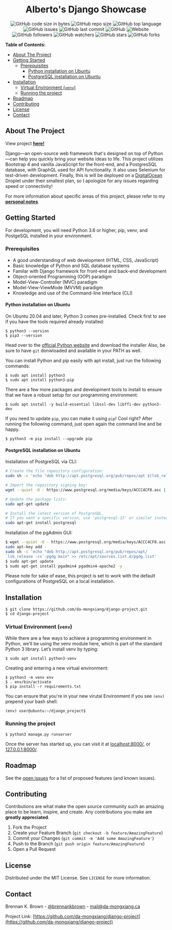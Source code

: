 <h1 align="center">Alberto's Django Showcase</h1>

<!-- NEW BADGES-->
<p align="center">
<img alt="GitHub code size in bytes"
src="https://img.shields.io/github/languages/code-size/da-mongxiang/django-project"> <img alt="GitHub repo size"
src="https://img.shields.io/github/repo-size/da-mongxiang/django-project"> <img alt="GitHub top language"
src="https://img.shields.io/github/languages/top/da-mongxiang/django-project"> <img alt="GitHub issues" src="https://img.shields.io/github/issues/da-mongxiang/django-project"> <img alt="GitHub last commit"
src="https://img.shields.io/github/last-commit/da-mongxiang/django-project"> <img alt="GitHub" src="https://img.shields.io/github/license/da-mongxiang/django-project"> <img alt="Website"
src="https://img.shields.io/website?down_color=red&down_message=Offline%21&label=Status&up_color=darkgreen&up_message=Online%21&url=https%3A%2F%2Fdjango.life">
<br />
<img alt="GitHub followers"
src="https://img.shields.io/github/followers/da-mongxiang?label=Follow%20Me%21&style=social"> <img alt="GitHub watchers"
src="https://img.shields.io/github/watchers/da-mongxiang/django-project?label=Watch%21&style=social"> <img alt="GitHub stars"
src="https://img.shields.io/github/stars/da-mongxiang/django-project?label=Star%21&style=social"> <img alt="GitHub forks"
src="https://img.shields.io/github/forks/da-mongxiang/django-project?label=Fork%21&style=social">
</p>

**Table of Contents:**

- [About The Project](#about-the-project)
- [Getting Started](#getting-started)
  - [Prerequisites](#prerequisites)
    - [Python installation on Ubuntu](#python-installation-on-ubuntu)
    - [PostgreSQL installation on Ubuntu](#postgresql-installation-on-ubuntu)
- [Installation](#installation)
  - [Virtual Environment (`venv`)](#virtual-environment-venv)
  - [Running the project](#running-the-project)
- [Roadmap](#roadmap)
- [Contributing](#contributing)
- [License](#license)
- [Contact](#contact)

<!-- ABOUT THE PROJECT -->
## About The Project

View project **[here!](http://django.life/)**

Django—an open-source web framework that's designed on top of Python—can help you quickly bring your website ideas to life. This project utilizes Bootstrap 4 and vanilla JavaScript for the front-end, and a PostgresSQL database, with GraphQL used for API functionality. It also uses Selenium for test-driven development. Finally, this is will be deployed on a [DigitalOcean](https://digitalocean.com/) Droplet under their smallest plan, so I apologize for any issues regarding speed or connectivity!

For more information about specific areas of this project, please refer to my **[personal notes](https://github.com/da-mongxiang/django-project/blob/master/NOTES.md)**.

<!-- GETTING STARTED -->
## Getting Started

For development, you will need Python 3.6 or higher, pip, venv, and PostgeSQL installed in your environment.

### Prerequisites

* A good understanding of web development (HTML, CSS, JavaScript)
* Basic knowledge of Python and SQL database systems
* Familar with Django framework for front-end and back-end development
* Object-oriented Programming (OOP) paradigm
* Model-View-Controller (MVC) paradigm
* Model-View-ViewMode (MVVM) paradigm
* Knowledge and use of the Command-line Interface (CLI)

#### Python installation on Ubuntu

On Ubuntu 20.04 and later, Python 3 comes pre-installed. Check first to see if you have the tools required already installed:

    $ python3 --version
    $ pip3 --version

Head over to the [official Python website](https://www.python.org/downloads/) and download the installer
Also, be sure to have `git` donwloaded and available in your PATH as well.

You can install Python and pip easily with apt install, just run the following commands:

    $ sudo apt install python3
    $ sudo apt install python3-pip

There are a few more packages and development tools to install to ensure that we have a robust setup for our programming environment:

    $ sudo apt install -y build-essential libssl-dev libffi-dev python3-dev

If you need to update `pip`, you can make it using `pip`! Cool right? After running the following command, just open again the command line and be happy.

    $ python3 -m pip install --upgrade pip

#### PostgreSQL installation on Ubuntu

Installation of PostgreSQL via CLI:

```bash
# Create the file repository configuration:
sudo sh -c 'echo "deb http://apt.postgresql.org/pub/repos/apt $(lsb_release -cs)-pgdg main" > /etc/apt/sources.list.d/pgdg.list'

# Import the repository signing key:
wget --quiet -O - https://www.postgresql.org/media/keys/ACCC4CF8.asc | sudo apt-key add -

# Update the package lists:
sudo apt-get update

# Install the latest version of PostgreSQL.
# If you want a specific version, use 'postgresql-12' or similar instead of 'postgresql':
sudo apt-get install postgresql
```

Installation of the pgAdmin GUI:

```bash
$ wget --quiet -O - https://www.postgresql.org/media/keys/ACCC4CF8.asc |
sudo apt-key add -
sudo sh -c 'echo "deb http://apt.postgresql.org/pub/repos/apt/
`lsb_release -cs`-pgdg main" >> /etc/apt/sources.list.d/pgdg.list'
$ sudo apt-get update
$ sudo apt-get install pgadmin4 pgadmin4-apache2 -y
```

Please note for sake of ease, this project is set to work with the default configurations of PostgreSQL on a local installation.


## Installation

    $ git clone https://github.com/da-mongxiang/django-project.git
    $ cd django-project

### Virtual Environment (`venv`)

While there are a few ways to achieve a programming environment in Python, we’ll be using the venv module here, which is part of the standard Python 3 library. Let’s install venv by typing:

    $ sudo apt install python3-venv

Creating and entering a new virtual environment:

    $ python3 -m venv env
    $ . env/bin/activate
    $ pip install -r requirements.txt

You can ensure that you're in your new virutal Environment if you see `(env)` prepend your bash shell:

    (env) user@ubuntu:~/django_project$ 

### Running the project

    $ python3 manage.py runserver

Once the server has started up, you can visit it at [localhost:8000/](localhost:8000/), or [127.0.0.1:8000/](127.0.0.1:8000/).

<!-- ROADMAP -->
## Roadmap

See the [open issues](https://github.com/da-mongxiang/django-project/issues) for a list of proposed features (and known issues).

<!-- CONTRIBUTING -->
## Contributing

Contributions are what make the open source community such an amazing place to be learn, inspire, and create. Any contributions you make are **greatly appreciated**.

1. Fork the Project
2. Create your Feature Branch (`git checkout -b feature/AmazingFeature`)
3. Commit your Changes (`git commit -m 'Add some AmazingFeature'`)
4. Push to the Branch (`git push origin feature/AmazingFeature`)
5. Open a Pull Request

<!-- LICENSE -->
## License

Distributed under the MIT License. See `LICENSE` for more information.

<!-- CONTACT -->
## Contact

Brennan K. Brown - [@brennankbrown](https://twitter.com/da-mongxiang) - [mail@da-mongxiang.ca](mailto:mail@da-mongxiang.ca)

Project Link: [https://github.com/da-mongxiang/django-project](https://github.com/da-mongxiang/django-project)